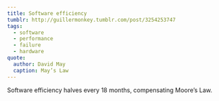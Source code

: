 ```yaml
---
title: Software efficiency
tumblr: http://guillermonkey.tumblr.com/post/3254253747
tags:
  - software
  - performance
  - failure
  - hardware
quote:
  author: David May
  caption: May’s Law
---
```


Software efficiency halves every 18 months, compensating Moore’s Law.
